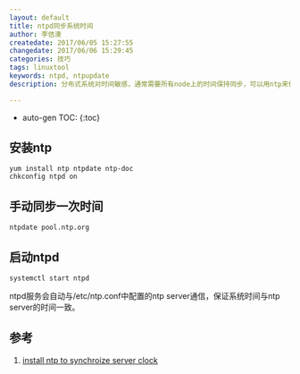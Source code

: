 ```yaml
---
layout: default
title: ntpd同步系统时间
author: 李佶澳
createdate: 2017/06/05 15:27:55
changedate: 2017/06/06 15:29:45
categories: 技巧
tags: linuxtool
keywords: ntpd, ntpupdate
description: 分布式系统对时间敏感，通常需要所有node上的时间保持同步，可以用ntp来保证。

---
```


* auto-gen TOC:
{:toc}

## 安装ntp

	yum install ntp ntpdate ntp-doc
	chkconfig ntpd on

## 手动同步一次时间

	ntpdate pool.ntp.org

## 启动ntpd

	systemctl start ntpd

ntpd服务会自动与/etc/ntp.conf中配置的ntp server通信，保证系统时间与ntp server的时间一致。

## 参考

1. [install ntp to synchroize server clock][1]

[1]: https://www.cyberciti.biz/faq/howto-install-ntp-to-synchronize-server-clock/  "howto-install-ntp-to-synchronize-server-clock" 
